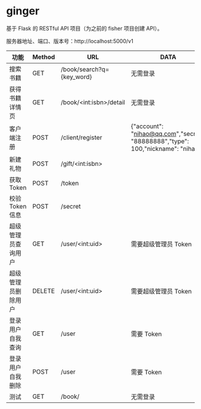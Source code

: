 # ginger
基于 Flask 的 RESTful API 项目（为之前的 fisher 项目创建 API）。



服务器地址、端口、版本号：http://localhost:5000/v1

| 功能               | Method | URL                       | DATA                                                         |
| ------------------ | ------ | ------------------------- | ------------------------------------------------------------ |
| 搜索书籍           | GET    | /book/search?q={key_word} | 无需登录                                                     |
| 获得书籍详情页     | GET    | /book/\<int:isbn\>/detail | 无需登录                                                     |
| 客户端注册         | POST   | /client/register          | {"account": "nihao@qq.com","secret": "88888888","type": 100,"nickname": "nihao" } |
| 新建礼物           | POST   | /gift/\<int:isbn\>        |                                                              |
| 获取 Token         | POST   | /token                    |                                                              |
| 校验 Token 信息    | POST   | /secret                   |                                                              |
| 超级管理员查询用户 | GET    | /user/\<int:uid\>         | 需要超级管理员 Token                                         |
| 超级管理员删除用户 | DELETE | /user/\<int:uid\>         | 需要超级管理员 Token                                         |
| 登录用户自我查询   | GET    | /user                     | 需要 Token                                                   |
| 登录用户自我删除   | POST   | /user                     | 需要 Token                                                   |
| 测试               | GET    | /book/                    | 无需登录                                                     |

